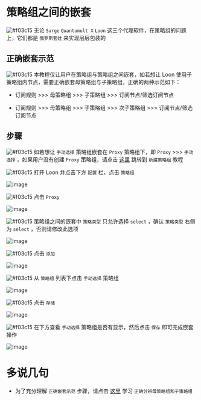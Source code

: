 # 策略组之间的嵌套

![#f03c15](https://placehold.it/15/f03c15/000000?text=+) 无论 `Surge` `Quantumult X` `Loon` 这三个代理软件，在策略组的问题上，它们都是 `俄罗斯套娃` 来实现层层包装的

## 正确嵌套示范

![#f03c15](https://placehold.it/15/f03c15/000000?text=+) 本教程仅让用户在策略组与策略组之间嵌套，如若想让 Loon 使用子策略组内节点，需要正确嵌套母策略组与子策略组，正确的两种示范如下：

- 订阅规则 >>> 母策略组 >>> 子策略组 >>> 订阅节点/筛选订阅节点

- 订阅规则 >>> 母策略组 >>> 子策略组 >>> 次子策略组 >>> 订阅节点/筛选订阅节点

## 步骤

![#f03c15](https://placehold.it/15/f03c15/000000?text=+) 如若想让 `手动选择` 策略组嵌套在 `Proxy` 策略组下，即 `Proxy` >>> `手动选择` ，如果用户没有创建 `Proxy` 策略组，请点击 [这里](https://github.com/chiupam/tutorial/blob/master/Loon/Plus/New_Proxy_Group.md) 跳转到 `新建策略组` 教程

![#f03c15](https://placehold.it/15/f03c15/000000?text=+) 打开 Loon 并点击下方 `配置` 栏，点击 `策略组`

![image](https://raw.githubusercontent.com/chiupam/tutorial-image/master/Loon/Plus/Proxy_Group.jpg)

![#f03c15](https://placehold.it/15/f03c15/000000?text=+) 点击 `Proxy` 

![image](https://raw.githubusercontent.com/chiupam/tutorial-image/master/Loon/Plus/Matryoshka_1.jpg)

![#f03c15](https://placehold.it/15/f03c15/000000?text=+) 策略组之间的嵌套中 `策略类型` 只允许选择 `select` ，确认 `策略类型` 右侧为 `select` ，否则请修改此选项

![image](https://raw.githubusercontent.com/chiupam/tutorial-image/master/Loon/Plus/Matryoshka_2.jpg)

![#f03c15](https://placehold.it/15/f03c15/000000?text=+) 点击 `添加`

![image](https://raw.githubusercontent.com/chiupam/tutorial-image/master/Loon/Plus/Matryoshka_3.jpg)

![#f03c15](https://placehold.it/15/f03c15/000000?text=+) 从 `策略组` 列表下点击 `手动选择` 策略组

![image](https://raw.githubusercontent.com/chiupam/tutorial-image/master/Loon/Plus/Matryoshka_4.jpg)

![#f03c15](https://placehold.it/15/f03c15/000000?text=+) 点击 `存储`

![image](https://raw.githubusercontent.com/chiupam/tutorial-image/master/Loon/Plus/Matryoshka_5.jpg)

![#f03c15](https://placehold.it/15/f03c15/000000?text=+) 在下方查看 `手动选择` 策略组是否有显示，然后点击 `保存` 即可完成嵌套操作

![image](https://raw.githubusercontent.com/chiupam/tutorial-image/master/Loon/Plus/Matryoshka_6.jpg)

# 多说几句

- 为了充分理解 `正确嵌套示范` 步骤，请点击 [这里](https://github.com/chiupam/tutorial/blob/master/Loon/Plus/TOP_Policy.md) 学习 `正确分辨母策略组和子策略组`
